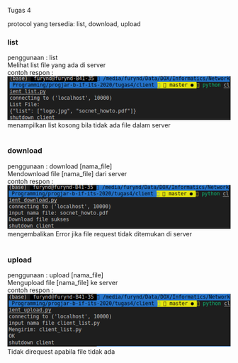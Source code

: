 Tugas 4

protocol yang tersedia:
    list, download, upload

### list
penggunaan : list
<br>
Melihat list file yang ada di server
<br>
contoh respon :
![respon list](img/client_list.png)
menampilkan list kosong bila tidak ada file dalam server
<br><br>

### download
penggunaan : download [nama_file]
<br>
Mendownload file [nama_file] dari server
<br>
contoh respon :
![respon download](img/client_download.png)
mengembalikan Error jika file request tidak ditemukan di server
<br><br>

### upload
penggunaan : upload [nama_file]
<br>
Mengupload file [nama_file] ke server
<br>
contoh respon :
![respon upload](img/client_upload.png)
Tidak direquest apabila file tidak ada